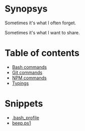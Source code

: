 # Synopsys

Sometimes it's what I often forget.

Sometimes it's what I want to share.

# Table of contents

* [Bash commands](commands/bash.md#bash)
* [Git commands](commands/bash.md#git)
* [NPM commands](commands/bash.md#npm)
* [Typings](commands/bash.md#typings)

# Snippets

* [.bash_profile](snippets/.bash_profile.md)
* [beep.ps1](snippets/beep.ps1)
